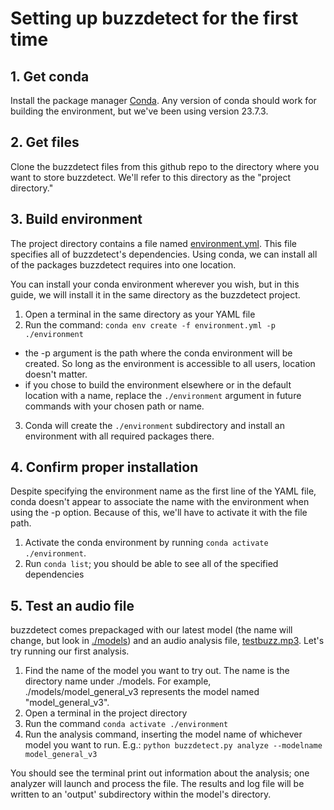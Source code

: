 # Setting up buzzdetect for the first time
## 1. Get conda
Install the package manager [Conda](https://conda.io/projects/conda/en/latest/user-guide/install/index.html). Any version of conda should work for building the environment, but we've been using version 23.7.3.

## 2. Get files
Clone the buzzdetect files from this github repo to the directory where you want to store buzzdetect. We'll refer to this directory as the "project directory."

## 3. Build environment
The project directory contains a file named [environment.yml](https://github.com/OSU-Bee-Lab/BuzzDetect/blob/main/environment.yml). This file specifies all of buzzdetect's dependencies. Using conda, we can install all of the packages buzzdetect requires into one location.

You can install your conda environment wherever you wish, but in this guide, we will install it in the same directory as the buzzdetect project.
1. Open a terminal in the same directory as your YAML file
2. Run the command: `conda env create -f environment.yml -p ./environment`
  - the -p argument is the path where the conda environment will be created. So long as the environment is accessible to all users, location doesn't matter.
  - if you chose to build the environment elsewhere or in the default location with a name, replace the `./environment` argument in future commands with your chosen path or name.
3. Conda will create the `./environment` subdirectory and install an environment with all required packages there.


## 4. Confirm proper installation
Despite specifying the environment name as the first line of the YAML file, conda doesn't appear to associate the name with the environment when using the -p option. Because of this, we'll have to activate it with the file path.
1. Activate the conda environment by running `conda activate ./environment`.
2. Run `conda list`; you should be able to see all of the specified dependencies


## 5. Test an audio file
buzzdetect comes prepackaged with our latest model (the name will change, but look in [./models](./models)) and an audio analysis file, [testbuzz.mp3](./audio_in/testbuzz.mp3).
Let's try running our first analysis.
1. Find the name of the model you want to try out. The name is the directory name under ./models. For example, ./models/model_general_v3 represents the model named "model_general_v3".
2. Open a terminal in the project directory
2. Run the command `conda activate ./environment`
3. Run the analysis command, inserting the model name of whichever model you want to run.
E.g.: `python buzzdetect.py analyze --modelname model_general_v3`

You should see the terminal print out information about the analysis; one analyzer will launch and process the file. The results and log file will be written to an 'output' subdirectory within the model's directory.
